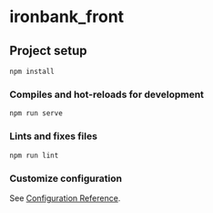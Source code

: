 # ironbank_front

## Project setup
```
npm install
```

### Compiles and hot-reloads for development
```
npm run serve
```


### Lints and fixes files
```
npm run lint
```

### Customize configuration
See [Configuration Reference](https://cli.vuejs.org/config/).
